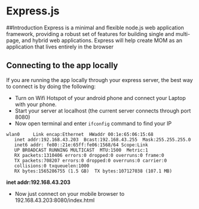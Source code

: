 Express.js
================
##Introduction
Express is a minimal and flexible node.js web application framework, providing a 
robust set of features for building single and multi-page, and hybrid web applications.
Express will help create MOM as an application that lives entirely in the browser


## Connecting to the app locally

If you are running the app locally through your express server,
the best way to connect is by doing the following:

- Turn on Wifi Hotspot of your android phone and connect your Laptop with your phone.
- Start your server at localhost (the current server connects through port 8080)
- Now open terminal and enter `ifconfig` command to find your IP
```
wlan0     Link encap:Ethernet  HWaddr 00:1e:65:06:15:68  
   inet addr:192.168.43.203  Bcast:192.168.43.255  Mask:255.255.255.0
   inet6 addr: fe80::21e:65ff:fe06:1568/64 Scope:Link
   UP BROADCAST RUNNING MULTICAST  MTU:1500  Metric:1
   RX packets:1310406 errors:0 dropped:0 overruns:0 frame:0
   TX packets:708207 errors:0 dropped:0 overruns:0 carrier:0
   collisions:0 txqueuelen:1000 
   RX bytes:1565286755 (1.5 GB)  TX bytes:107127038 (107.1 MB)
```
**inet addr:192.168.43.203**

- Now just connect on your mobile browser to 192.168.43.203:8080/index.html


